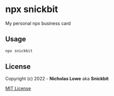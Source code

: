 # npx snickbit

<!--START_SECTION:readmes-description-->

My personal npx business card

<!--END_SECTION:readmes-description-->

## Usage

```bash
npx snickbit
```

## License

Copyright (c) 2022 - **Nicholas Lowe** aka **Snickbit**

[MIT License](https://github.com/snickbit/snickbit.js/blob/main/LICENSE)
